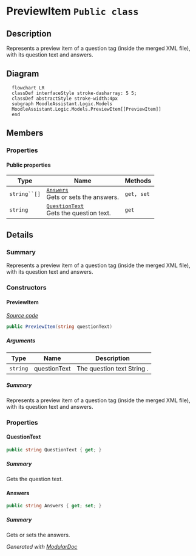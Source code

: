 # PreviewItem `Public class`

## Description
Represents a preview item of a question tag (inside the merged XML file), with its question text and answers.

## Diagram
```mermaid
  flowchart LR
  classDef interfaceStyle stroke-dasharray: 5 5;
  classDef abstractStyle stroke-width:4px
  subgraph MoodleAssistant.Logic.Models
  MoodleAssistant.Logic.Models.PreviewItem[[PreviewItem]]
  end
```

## Members
### Properties
#### Public  properties
| Type | Name | Methods |
| --- | --- | --- |
| `string``[]` | [`Answers`](#answers)<br>Gets or sets the answers. | `get, set` |
| `string` | [`QuestionText`](#questiontext)<br>Gets the question text. | `get` |

## Details
### Summary
Represents a preview item of a question tag (inside the merged XML file), with its question text and answers.

### Constructors
#### PreviewItem
[*Source code*](https://github.com///blob//MoodleAssistant/Logic/Models/PreviewItem.cs#L11)
```csharp
public PreviewItem(string questionText)
```
##### Arguments
| Type | Name | Description |
| --- | --- | --- |
| `string` | questionText | The question text String . |

##### Summary
Represents a preview item of a question tag (inside the merged XML file), with its question text and answers.

### Properties
#### QuestionText
```csharp
public string QuestionText { get; }
```
##### Summary
Gets the question text.

#### Answers
```csharp
public string Answers { get; set; }
```
##### Summary
Gets or sets the answers.

*Generated with* [*ModularDoc*](https://github.com/hailstorm75/ModularDoc)
